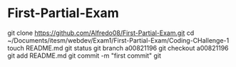# First-Partial-Exam
git clone https://github.com/Alfredo08/First-Partial-Exam.git
cd ~/Documents/itesm/webdev/Exam1/First-Partial-Exam/Coding-CHallenge-1
touch README.md
git status
git branch a00821196
git checkout a00821196
git add README.md
git commit -m "first commit"
git 

